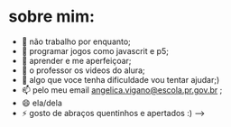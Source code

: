 # sobre mim:

- 🔭 não  trabalho por enquanto;
- 🌱 programar jogos como javascrit e p5;
- 👯 aprender e me  aperfeiçoar;
- 🤔 o professor os videos do alura;
- 💬 algo que voce tenha dificuldade vou tentar ajudar;)
- 📫 pelo meu email angelica.vigano@escola.pr.gov.br ;
- 😄 ela/dela
- ⚡ gosto de abraços quentinhos e apertados :)
-->

